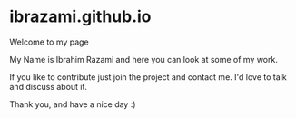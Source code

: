 # ibrazami.github.io
Welcome to my page

My Name is Ibrahim Razami and here you can look at some of my work.

If you like to contribute just join the project and contact me.
I'd love to talk and discuss about it.

Thank you, and have a nice day :)
